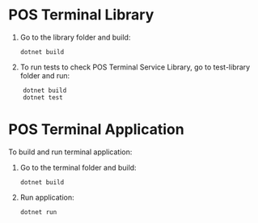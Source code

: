 
# POS Terminal Library

1. Go to the library folder and build:

    ```console
    dotnet build
    ```
2. To run tests to check POS Terminal Service Library, go to test-library folder and run:

```console
    dotnet build
    dotnet test
```

# POS Terminal Application

To build and run terminal application:

1. Go to the terminal folder and build:

    ```console
    dotnet build
    ```

2. Run application:

    ```console
    dotnet run
    ```
